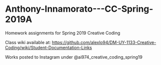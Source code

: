 # Anthony-Innamorato---CC-Spring-2019A
Homework assignments for Spring 2019 Creative Coding



Class wiki available at: https://github.com/alexlo94/DM-UY-1133-Creative-Coding/wiki/Student-Documentation-Links



Works posted to Instagram under @ai974_creative_coding_spring19
